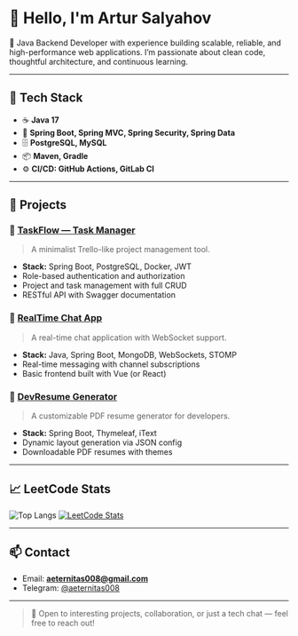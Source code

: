 <!--
Here are some ideas to get you started:

- 🔭 I’m currently working on ...
- 🌱 I’m currently learning ...
- 👯 I’m looking to collaborate on ...
- 🤔 I’m looking for help with ...
- 💬 Ask me about ...
- 📫 How to reach me: ...
- 😄 Pronouns: ...
- ⚡ Fun fact: ...
-->

# 👋 Hello, I'm Artur Salyahov

🎯 Java Backend Developer with experience building scalable, reliable, and high-performance web applications. I’m passionate about clean code, thoughtful architecture, and continuous learning.

---

## 🚀 Tech Stack

- ☕ **Java 17**
- 🧱 **Spring Boot, Spring MVC, Spring Security, Spring Data**
- 🗄️ **PostgreSQL, MySQL**
- 📦 **Maven, Gradle**
- ⚙️ **CI/CD: GitHub Actions, GitLab CI**

---

## 📂 Projects

### 🔹 [TaskFlow — Task Manager](https://github.com/aeternitas008/taskflow)
> A minimalist Trello-like project management tool.
- **Stack:** Spring Boot, PostgreSQL, Docker, JWT
- Role-based authentication and authorization
- Project and task management with full CRUD
- RESTful API with Swagger documentation

### 🔹 [RealTime Chat App](https://github.com/aeternitas008/realtime-chat)
> A real-time chat application with WebSocket support.
- **Stack:** Java, Spring Boot, MongoDB, WebSockets, STOMP
- Real-time messaging with channel subscriptions
- Basic frontend built with Vue (or React)

### 🔹 [DevResume Generator](https://github.com/aeternitas008/dev-resume-generator)
> A customizable PDF resume generator for developers.
- **Stack:** Spring Boot, Thymeleaf, iText
- Dynamic layout generation via JSON config
- Downloadable PDF resumes with themes

---
<!--
## 📈 GitHub & LeetCode Stats
-->
## 📈 LeetCode Stats

<!--
[![GitHub stats](https://github-readme-stats.vercel.app/api?username=aeternitas008&show_icons=true&theme=radical)](https://github.com/aeternitas008/github-readme-stats)  
-->
![Top Langs](https://github-readme-stats.vercel.app/api/top-langs/?username=aeternitas008&layout=compact&theme=radical)
[![LeetCode Stats](https://leetcard.jacoblin.cool/aeternitas008?theme=dark&font=Cambo&ext=contest)](https://leetcode.com/aeternitas008)

---

## 📫 Contact

- Email: **aeternitas008@gmail.com**
- Telegram: [@aeternitas008](https://t.me/aeternitas008)

---

> 🤝 Open to interesting projects, collaboration, or just a tech chat — feel free to reach out!
